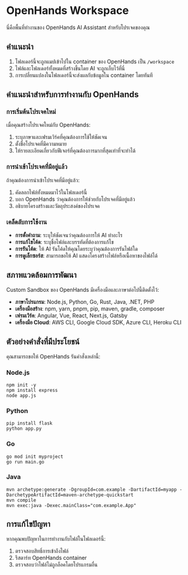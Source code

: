# OpenHands Workspace

นี่คือพื้นที่ทำงานของ OpenHands AI Assistant สำหรับโปรเจคของคุณ

## คำแนะนำ

1. โฟลเดอร์นี้จะถูกแมปเข้าไปใน container ของ OpenHands เป็น `/workspace`
2. ไฟล์และโฟลเดอร์ทั้งหมดที่สร้างขึ้นโดย AI จะถูกเก็บไว้ที่นี่
3. การเปลี่ยนแปลงในโฟลเดอร์นี้จะส่งผลกับข้อมูลใน container โดยทันที

## คำแนะนำสำหรับการทำงานกับ OpenHands

### การเริ่มต้นโปรเจคใหม่

เมื่อคุณสร้างโปรเจคใหม่กับ OpenHands:

1. ระบุภาษาและเฟรมเวิร์คที่คุณต้องการใช้ให้ชัดเจน
2. ตั้งชื่อโปรเจคที่มีความหมาย
3. ให้รายละเอียดเกี่ยวกับฟีเจอร์ที่คุณต้องการมากที่สุดเท่าที่จะทำได้

### การนำเข้าโปรเจคที่มีอยู่แล้ว

ถ้าคุณต้องการนำเข้าโปรเจคที่มีอยู่แล้ว:

1. คัดลอกไฟล์ทั้งหมดมาไว้ในโฟลเดอร์นี้
2. บอก OpenHands ว่าคุณต้องการให้ช่วยกับโปรเจคที่มีอยู่แล้ว
3. อธิบายโครงสร้างและวัตถุประสงค์ของโปรเจค

### เคล็ดลับการใช้งาน

- **การตั้งคำถาม**: ระบุให้ชัดเจนว่าคุณต้องการให้ AI ทำอะไร
- **การแก้ไขโค้ด**: ระบุชื่อไฟล์และบรรทัดที่ต้องการแก้ไข
- **การรันโค้ด**: ให้ AI รันโค้ดให้คุณโดยระบุว่าคุณต้องการรันไฟล์ใด
- **การดูเล็กซอร์ส**: สามารถขอให้ AI แสดงโครงสร้างไฟล์หรือเนื้อหาของไฟล์ได้

## สภาพแวดล้อมการพัฒนา

Custom Sandbox ของ OpenHands มีเครื่องมือและภาษาต่อไปนี้ติดตั้งไว้:

- **ภาษาโปรแกรม**: Node.js, Python, Go, Rust, Java, .NET, PHP
- **เครื่องมือสร้าง**: npm, yarn, pnpm, pip, maven, gradle, composer
- **เฟรมเวิร์ค**: Angular, Vue, React, Next.js, Gatsby
- **เครื่องมือ Cloud**: AWS CLI, Google Cloud SDK, Azure CLI, Heroku CLI

## ตัวอย่างคำสั่งที่มีประโยชน์

คุณสามารถขอให้ OpenHands รันคำสั่งเหล่านี้:

### Node.js
```
npm init -y
npm install express
node app.js
```

### Python
```
pip install flask
python app.py
```

### Go
```
go mod init myproject
go run main.go
```

### Java
```
mvn archetype:generate -DgroupId=com.example -DartifactId=myapp -DarchetypeArtifactId=maven-archetype-quickstart
mvn compile
mvn exec:java -Dexec.mainClass="com.example.App"
```

## การแก้ไขปัญหา

หากคุณพบปัญหาในการทำงานกับไฟล์ในโฟลเดอร์นี้:

1. ตรวจสอบสิทธิ์การเข้าถึงไฟล์
2. รีสตาร์ท OpenHands container
3. ตรวจสอบว่าไฟล์ไม่ถูกล็อคโดยโปรแกรมอื่น 